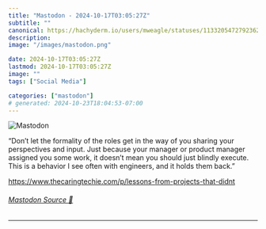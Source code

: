 ```yaml
---
title: "Mastodon - 2024-10-17T03:05:27Z"
subtitle: ""
canonical: https://hachyderm.io/users/mweagle/statuses/113320547279236237
description:
image: "/images/mastodon.png"

date: 2024-10-17T03:05:27Z
lastmod: 2024-10-17T03:05:27Z
image: ""
tags: ["Social Media"]

categories: ["mastodon"]
# generated: 2024-10-23T18:04:53-07:00
---
```

![Mastodon](/images/mastodon.png)

<p>“Don’t let the formality of the roles get in the way of you sharing your perspectives and input. Just because your manager or product manager assigned you some work, it doesn’t mean you should just blindly execute. This is a behavior I see often with engineers, and it holds them back.”</p><p><a href="https://www.thecaringtechie.com/p/lessons-from-projects-that-didnt" target="_blank" rel="nofollow noopener noreferrer" translate="no"><span class="invisible">https://www.</span><span class="ellipsis">thecaringtechie.com/p/lessons-</span><span class="invisible">from-projects-that-didnt</span></a></p>


###### [Mastodon Source 🐘](https://hachyderm.io/@mweagle/113320547279236237)

___
